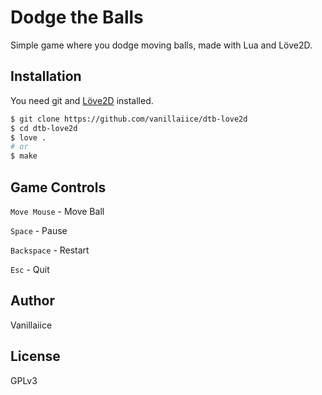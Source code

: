 # Dodge the Balls

Simple game where you dodge moving balls, made with Lua and Löve2D.

## Installation

You need git and [Löve2D](https://love2d.org/) installed.

```sh
$ git clone https://github.com/vanillaiice/dtb-love2d
$ cd dtb-love2d
$ love .
# or
$ make
```

## Game Controls

`Move Mouse` - Move Ball

`Space` - Pause

`Backspace` - Restart

`Esc` - Quit

## Author

Vanillaiice

## License

GPLv3
